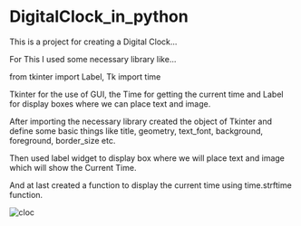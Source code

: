 # DigitalClock_in_python

This is a project for creating a Digital Clock...

For This I used some necessary library like...

from tkinter import Label, Tk 
import time

Tkinter for the use of GUI, the Time for getting the current time and Label for display boxes where we can place text and image.

After importing the necessary library created the object of Tkinter and define some basic things like title, geometry, text_font, background, foreground, border_size etc.

Then used label widget to display box where we will place text and image which will show the Current Time.

And at last created a function to display the current time using time.strftime function.

   ![cloc](https://user-images.githubusercontent.com/33418077/131806012-ad5374fb-ae94-43f4-8c76-c13eec283d85.PNG)


